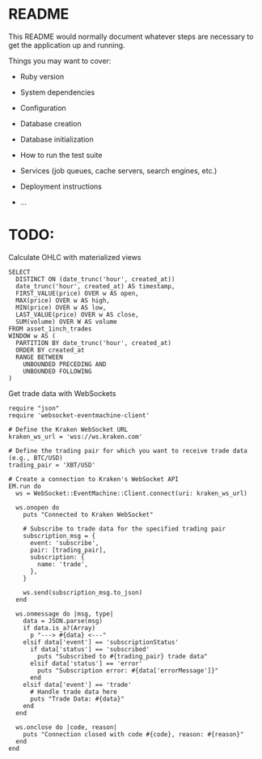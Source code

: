 # README

This README would normally document whatever steps are necessary to get the
application up and running.

Things you may want to cover:

* Ruby version

* System dependencies

* Configuration

* Database creation

* Database initialization

* How to run the test suite

* Services (job queues, cache servers, search engines, etc.)

* Deployment instructions

* ...

# TODO:

Calculate OHLC with materialized views

```
SELECT
  DISTINCT ON (date_trunc('hour', created_at))
  date_trunc('hour', created_at) AS timestamp,
  FIRST_VALUE(price) OVER w AS open,
  MAX(price) OVER w AS high,
  MIN(price) OVER w AS low,
  LAST_VALUE(price) OVER w AS close,
  SUM(volume) OVER W AS volume
FROM asset_1inch_trades
WINDOW w AS (
  PARTITION BY date_trunc('hour', created_at)
  ORDER BY created_at
  RANGE BETWEEN 
    UNBOUNDED PRECEDING AND 
    UNBOUNDED FOLLOWING
)
```

Get trade data with WebSockets

```
require "json"
require 'websocket-eventmachine-client'

# Define the Kraken WebSocket URL
kraken_ws_url = 'wss://ws.kraken.com'

# Define the trading pair for which you want to receive trade data (e.g., BTC/USD)
trading_pair = 'XBT/USD'

# Create a connection to Kraken's WebSocket API
EM.run do
  ws = WebSocket::EventMachine::Client.connect(uri: kraken_ws_url)

  ws.onopen do
    puts "Connected to Kraken WebSocket"

    # Subscribe to trade data for the specified trading pair
    subscription_msg = {
      event: 'subscribe',
      pair: [trading_pair],
      subscription: {
        name: 'trade',
      },
    }

    ws.send(subscription_msg.to_json)
  end

  ws.onmessage do |msg, type|
    data = JSON.parse(msg)
    if data.is_a?(Array)
      p "---> #{data} <---"
    elsif data['event'] == 'subscriptionStatus'
      if data['status'] == 'subscribed'
        puts "Subscribed to #{trading_pair} trade data"
      elsif data['status'] == 'error'
        puts "Subscription error: #{data['errorMessage']}"
      end
    elsif data['event'] == 'trade'
      # Handle trade data here
      puts "Trade Data: #{data}"
    end
  end

  ws.onclose do |code, reason|
    puts "Connection closed with code #{code}, reason: #{reason}"
  end
end
```

